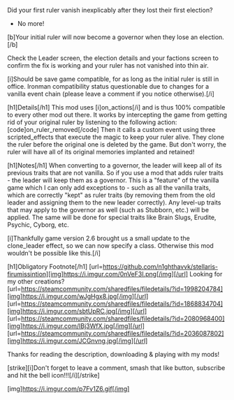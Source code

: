 Did your first ruler vanish inexplicably after they lost their first election?
 - No more!

[b]Your initial ruler will now become a governor when they lose an election.[/b]

Check the Leader screen, the election details and your factions screen to confirm the fix is working and your ruler has not vanished into thin air.

[i]Should be save game compatible, for as long as the initial ruler is still in office. 
Ironman compatibility status questionable due to changes for a vanilla event chain (please leave a comment if you notice otherwise).[/i]

[h1]Details[/h1]
This mod uses [i]on_actions[/i] and is thus 100% compatible to every other mod out there. 
It works by intercepting the game from getting rid of your original ruler by listening to the following action:
[code]on_ruler_removed[/code]
Then it calls a custom event using three scripted_effects that execute the magic to keep your ruler alive.
They clone the ruler before the original one is deleted by the game.
But don't worry, the ruler will have all of its original memories implanted and retained!

[h1]Notes[/h1]
When converting to a governor, the leader will keep all of its previous traits that are not vanilla.
So if you use a mod that adds ruler traits - the leader will keep them as a governor.
This is a "feature" of the vanilla game which I can only add exceptions to - such as all the vanilla traits, which are correctly "kept" as ruler traits (by removing them from the old leader and assigning them to the new leader correctly).
Any level-up traits that may apply to the governor as well (such as Stubborn, etc.) will be applied.
The same will be done for special traits like Brain Slugs, Erudite, Psychic, Cyborg, etc.

[i]Thankfully game version 2.6 brought us a small update to the clone_leader effect, so we can now specify a class. Otherwise this mod wouldn't be possible like this.[/i]

[h1]Obligatory Footnote[/h1]
[url=https://github.com/n1ghthavvk/stellaris-firumissintion][img]https://i.imgur.com/0nVeF3I.png[/img][/url]
Looking for my other creations?
[url=https://steamcommunity.com/sharedfiles/filedetails/?id=1998204784][img]https://i.imgur.com/wJgHgx8.jpg[/img][/url]
[url=https://steamcommunity.com/sharedfiles/filedetails/?id=1868834704][img]https://i.imgur.com/sbtUpRC.jpg[/img][/url]
[url=https://steamcommunity.com/sharedfiles/filedetails/?id=2080968400][img]https://i.imgur.com/IBj3WfX.jpg[/img][/url]
[url=https://steamcommunity.com/sharedfiles/filedetails/?id=2036087802][img]https://i.imgur.com/JCGnvng.jpg[/img][/url]

Thanks for reading the description, downloading & playing with my mods!

[strike][i]Don't forget to leave a comment, smash that like button, subscribe and hit the bell icon!!![/i][/strike]

[img]https://i.imgur.com/p7Fv1Z6.gif[/img]
